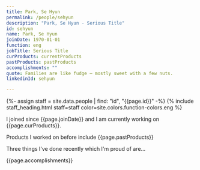 ```yaml
---
title: Park, Se Hyun
permalink: /people/sehyun
description: "Park, Se Hyun - Serious Title"
id: sehyun
name: Park, Se Hyun
joinDate: 1970-01-01
function: eng
jobTitle: Serious Title
curProducts: currentProducts
pastProducts: pastProducts
accomplishments: ""
quote: Families are like fudge – mostly sweet with a few nuts.
linkedinId: sehyun

---
```


{%- assign staff = site.data.people | find: "id", "{{page.id}}" -%}
{% include staff_heading.html staff=staff color=site.colors.function-colors.eng %}

<p>I joined since {{page.joinDate}} and I am currently working on {{page.curProducts}}.</p>

<p>Products I worked on before include {{page.pastProducts}}</p>

<p>Three things I've done recently which I'm proud of are...</p>
{{page.accomplishments}}
